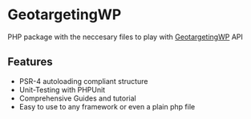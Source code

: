 GeotargetingWP
=========================

PHP package with the neccesary files to play with [GeotargetingWP](https://geotargetingwp.com) API

Features
--------

* PSR-4 autoloading compliant structure
* Unit-Testing with PHPUnit
* Comprehensive Guides and tutorial
* Easy to use to any framework or even a plain php file

